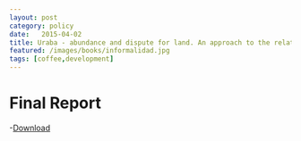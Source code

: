 ```yaml
---
layout: post
category: policy
date:   2015-04-02
title: Uraba - abundance and dispute for land. An approach to the relationship between armed conflict and land property system (in Spanish (2011), funded by Universidad EAFIT and Gobernación de Antioquia (Co-cordinated with Jorge Giraldo)
featured: /images/books/informalidad.jpg
tags: [coffee,development]
---
```




Final Report
====
-[Download](http://solvay.edu/sites/upload/files/clean_report_educ_final3.pdf)


